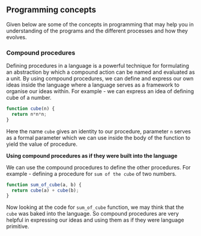 ## Programming concepts

Given below are some of the concepts in programming that may help you in understanding of the programs and the different processes and how they evolves.

### Compound procedures

Defining procedures in a language is a powerful technique for formulating an abstraction by which a compound action can be named and
evaluated as a unit. By using compound procedures, we can define and express our own ideas inside the language where a language serves as a framework
to organise our ideas within. For example - we can express an idea of defining cube of a number.

```js
function cube(n) {
  return n*n*n;
}
```

Here the name `cube` gives an identity to our procedure, parameter `n` serves as a formal parameter which we can use inside the body
of the function to yield the value of procedure.

**Using compound procedures as if they were built into the language**

We can use the compound procedures to define the other procedures. For example - defining a procedure for `sum of the cube` of two numbers.

```js
function sum_of_cube(a, b) {
  return cube(a) + cube(b);
}
```

Now looking at the code for `sum_of_cube` function, we may think that the `cube` was baked into the language. So compound procedures
are very helpful in expressing our ideas and using them as if they were language primitive.
